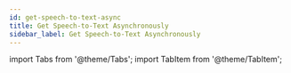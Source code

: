 ```yaml
---
id: get-speech-to-text-async
title: Get Speech-to-Text Asynchronously
sidebar_label: Get Speech-to-Text Asynchronously
---
```


import Tabs from '@theme/Tabs';
import TabItem from '@theme/TabItem';


